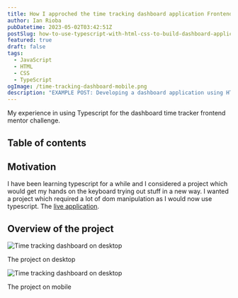 ```yaml
---
title: How I approched the time tracking dashboard application Frontend Mentor Challenge using TS
author: Ian Rioba
pubDatetime: 2023-05-02T03:42:51Z
postSlug: how-to-use-typescript-with-html-css-to-build-dashboard-application
featured: true
draft: false
tags:
  - JavaScript
  - HTML
  - CSS
  - TypeScript
ogImage: /time-tracking-dashboard-mobile.png
description: "EXAMPLE POST: Developing a dashboard application using HTML/CSS/TS. How to approach it in an imperative way using event.target in ts."
---
```


My experience in using Typescript for the dashboard time tracker frontend mentor challenge.

## Table of contents

## Motivation

I have been learning typescript for a while and I considered a project which would get my hands on the keyboard trying out stuff in a new way. I wanted a project which required a lot of dom manipulation as I would now use typescript. The [live application](https://rioba-ian.github.io/time-tracking-dashboard-main/).

## Overview of the project

![Time tracking dashboard on desktop](/time-tracking-dashboard.png)

The project on desktop

![Time tracking dashboard on desktop](/time-tracking-dashboard-mobile.png)

The project on mobile
